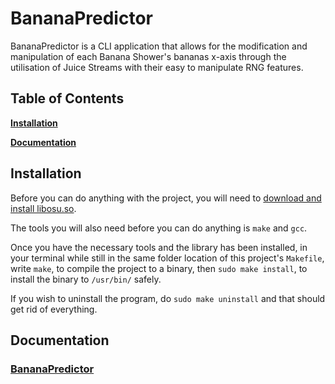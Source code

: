 # BananaPredictor

BananaPredictor is a CLI application that allows for the modification and manipulation of each Banana Shower's bananas x-axis through the utilisation of Juice Streams with their easy to manipulate RNG features.

## Table of Contents

**[Installation](#install)**

**[Documentation](#doc)**

<a name='install'></a>

## Installation

Before you can do anything with the project, you will need to [download and install libosu.so](https://github.com/K3VRAL/libosu).

The tools you will also need before you can do anything is `make` and `gcc`.

Once you have the necessary tools and the library has been installed, in your terminal while still in the same folder location of this project's `Makefile`, write `make`, to compile the project to a binary, then `sudo make install`, to install the binary to `/usr/bin/` safely.

If you wish to uninstall the program, do `sudo make uninstall` and that should get rid of everything.

<a name='doc'></a>

## Documentation

### [BananaPredictor](/doc/BananaPredictor.md)